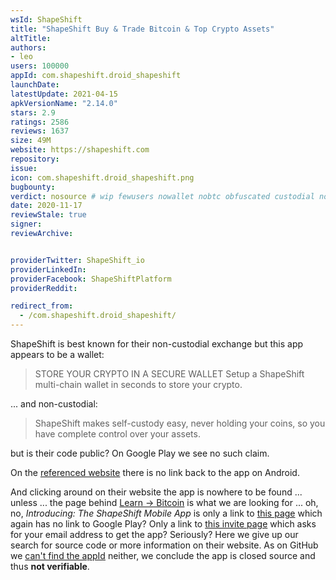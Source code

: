 ```yaml
---
wsId: ShapeShift
title: "ShapeShift Buy & Trade Bitcoin & Top Crypto Assets"
altTitle: 
authors:
- leo
users: 100000
appId: com.shapeshift.droid_shapeshift
launchDate: 
latestUpdate: 2021-04-15
apkVersionName: "2.14.0"
stars: 2.9
ratings: 2586
reviews: 1637
size: 49M
website: https://shapeshift.com
repository: 
issue: 
icon: com.shapeshift.droid_shapeshift.png
bugbounty: 
verdict: nosource # wip fewusers nowallet nobtc obfuscated custodial nosource nonverifiable reproducible bounty defunct
date: 2020-11-17
reviewStale: true
signer: 
reviewArchive:


providerTwitter: ShapeShift_io
providerLinkedIn: 
providerFacebook: ShapeShiftPlatform
providerReddit: 

redirect_from:
  - /com.shapeshift.droid_shapeshift/
---
```



ShapeShift is best known for their non-custodial exchange but this app appears
to be a wallet:

> STORE YOUR CRYPTO IN A SECURE WALLET
> Setup a ShapeShift multi-chain wallet in seconds to store your crypto.

... and non-custodial:

> ShapeShift makes self-custody easy, never holding your coins, so you have
  complete control over your assets.

but is their code public? On Google Play we see no such claim.

On the [referenced website](https://shapeshift.com/) there is no link back to
the app on Android.

And clicking around on their website the app is nowhere to be found ... unless
... the page behind [Learn -> Bitcoin](https://shapeshift.com/category/bitcoin)
is what we are looking for ... oh, no, *Introducing: The ShapeShift Mobile App*
is only a link to [this page](https://shapeshift.com/library/mobile-app) which
again has no link to Google Play? Only a link to
[this invite page](https://shapeshift.com/invite) which asks for your email
address to get the app? Seriously? Here we give up our search for source code or
more information on their website. As on GitHub we
[can't find the appId](https://github.com/search?q=%22com.shapeshift.droid_shapeshift%22&type=code)
neither, we conclude the app is closed source and thus **not verifiable**.
